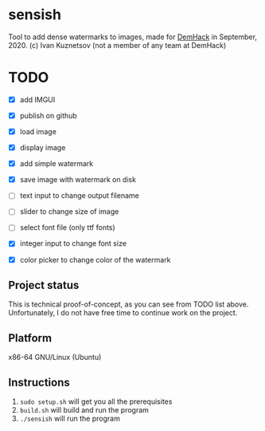 # sensish

Tool to add dense watermarks to images, made for [DemHack](https://demhack.ru/) in September, 2020. (c) Ivan Kuznetsov (not a member of any team at DemHack)

# TODO

 - [x] add IMGUI
 - [x] publish on github
 - [x] load image
 - [x] display image
 - [x] add simple watermark
 - [x] save image with watermark on disk
 - [ ] text input to change output filename
 - [ ] slider to change size of image
 - [ ] select font file (only ttf fonts)
 - [x] integer input to change font size
 - [x] color picker to change color of the watermark


## Project status

This is technical proof-of-concept, as you can see from TODO list above.
Unfortunately, I do not have free time to continue work on the project. 


## Platform

x86-64 GNU/Linux (Ubuntu)


## Instructions

1. ```sudo setup.sh``` will get you all the prerequisites
2. ```build.sh``` will build and run the program
3. ```./sensish``` will run the program


